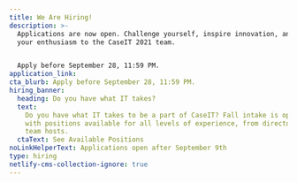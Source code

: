 ```yaml
---
title: We Are Hiring!
description: >-
  Applications are now open. Challenge yourself, inspire innovation, and bring
  your enthusiasm to the CaseIT 2021 team. 


  Apply before September 28, 11:59 PM.
application_link:
cta_blurb: Apply before September 28, 11:59 PM.
hiring_banner:
  heading: Do you have what IT takes?
  text:
    Do you have what IT takes to be a part of CaseIT? Fall intake is open now
    with positions available for all levels of experience, from directors to
    team hosts.
  ctaText: See Available Positions
noLinkHelperText: Applications open after September 9th
type: hiring
netlify-cms-collection-ignore: true
---
```

